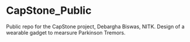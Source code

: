 # CapStone_Public
Public repo for the CapStone project, Debargha Biswas, NITK. Design of a wearable gadget to mearsure Parkinson Tremors.
